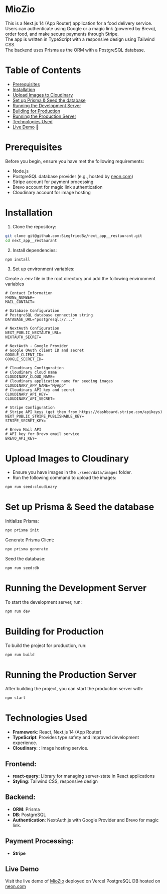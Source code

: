 
# MioZio

This is a Next.js 14 (App Router) application for a food delivery service.  
Users can authenticate using Google or a magic link (powered by Brevo), order food, and make secure payments through Stripe.  
The app is written in TypeScript with a responsive design using Tailwind CSS.  
The backend uses Prisma as the ORM with a PostgreSQL database.

# Table of Contents
- [Prerequisites](#prerequisites)
- [Installation](#installation)
- [Upload Images to Cloudinary](#upload-images-to-cloudinary)
- [Set up Prisma & Seed the database](#set-up-prisma--seed-the-database)
- [Running the Development Server](#running-the-development-server)
- [Building for Production](#building-for-production)
- [Running the Production Server](#running-the-production-server)
- [Technologies Used](#technologies-used)
- [Live Demo](#live-demo) 🚀

# Prerequisites
Before you begin, ensure you have met the following requirements:
- Node.js
- PostgreSQL database provider (e.g., hosted by [neon.com](https://neon.com))
- Stripe account for payment processing
- Brevo account for magic link authentication
- Cloudinary account for image hosting

# Installation

1. Clone the repository:
```bash
git clone git@github.com:SiegfriedBz/next_app__restaurant.git
cd next_app__restaurant
```

2. Install dependencies:
```bash
npm install
```

3. Set up environment variables:

Create a .env file in the root directory and add the following environment variables

```env
# Contact Information
PHONE_NUMBER=
MAIL_CONTACT=

# Database Configuration
# PostgreSQL database connection string
DATABASE_URL="postgresql://..."

# NextAuth Configuration
NEXT_PUBLIC_NEXTAUTH_URL=
NEXTAUTH_SECRET=

# NextAuth - Google Provider
# Google OAuth client ID and secret
GOOGLE_CLIENT_ID=
GOOGLE_SECRET_ID=

# Cloudinary Configuration
# Cloudinary cloud name
CLOUDINARY_CLOUD_NAME=
# Cloudinary application name for seeding images
CLOUDINARY_APP_NAME="MyApp"
# Cloudinary API key and secret
CLOUDINARY_API_KEY=
CLOUDINARY_API_SECRET=

# Stripe Configuration
# Stripe API keys (get them from https://dashboard.stripe.com/apikeys)
NEXT_PUBLIC_STRIPE_PUBLISHABLE_KEY=
STRIPE_SECRET_KEY=

# Brevo Mail API
# API key for Brevo email service
BREVO_API_KEY=
```

# Upload Images to Cloudinary
- Ensure you have images in the `./seed/data/images` folder.
- Run the following command to upload the images:
```bash
npm run seed:cloudinary
```

# Set up Prisma & Seed the database

Initialize Prisma:
```bash
npx prisma init
```

Generate Prisma Client:
```bash
npx prisma generate
```

Seed the database:
```bash
npm run seed:db
```
       
# Running the Development Server
To start the development server, run:

```bash
npm run dev
  ```

# Building for Production
To build the project for production, run:

```bash
npm run build
```

# Running the Production Server
After building the project, you can start the production server with:

```bash
npm start
```

# Technologies Used

- **Framework**: React, Next.js 14 (App Router)
- **TypeScript**: Provides type safety and improved development experience.
- **Cloudinary**: : Image hosting service.

## Frontend:
- **react-query**: Library for managing server-state in React applications
- **Styling**: Tailwind CSS, responsive design

## Backend:
- **ORM**: Prisma
- **DB**: PostgreSQL
- **Authentication**: NextAuth.js with Google Provider and Brevo for magic link.

## Payment Processing:
- **Stripe**

## Live Demo
Visit the live demo of [MioZio](https://mio-zio.vercel.app/) deployed on Vercel
PostgreSQL DB hosted on [neon.com](https://neon.com)
